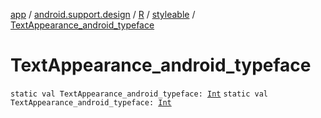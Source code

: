 [app](../../../index.md) / [android.support.design](../../index.md) / [R](../index.md) / [styleable](index.md) / [TextAppearance_android_typeface](.)

# TextAppearance_android_typeface

`static val TextAppearance_android_typeface: `[`Int`](https://kotlinlang.org/api/latest/jvm/stdlib/kotlin/-int/index.html)
`static val TextAppearance_android_typeface: `[`Int`](https://kotlinlang.org/api/latest/jvm/stdlib/kotlin/-int/index.html)
